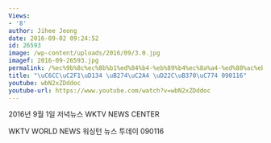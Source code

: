 ```yaml
---
Views:
- '8'
author: Jihee Jeong
date: 2016-09-02 09:24:52
id: 26593
image: /wp-content/uploads/2016/09/3.0.jpg
imagef: 2016-09-26593.jpg
permalink: /%ec%9b%8c%ec%8b%b1%ed%84%b4-%eb%89%b4%ec%8a%a4-%ed%88%ac%eb%8d%b0%ec%9d%b4-090116/
title: "\uC6CC\uC2F1\uD134 \uB274\uC2A4 \uD22C\uB370\uC774 090116"
youtube: wbN2xZDddoc
youtube-url: https://www.youtube.com/watch?v=wbN2xZDddoc
---
```


2016년 9월 1일 저녁뉴스 WKTV NEWS CENTER
  
WKTV WORLD NEWS 워싱턴 뉴스 투데이 090116